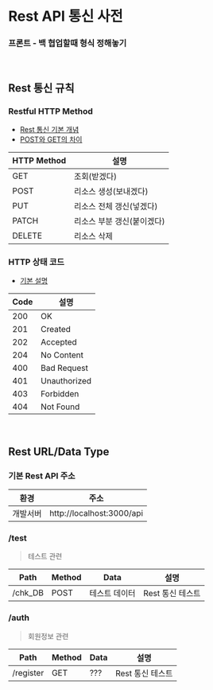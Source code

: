 # Rest API 통신 사전

### 프론트 - 백 협업할때 형식 정해놓기

<br>

## Rest 통신 규칙

### Restful HTTP Method

- [Rest 통신 기본 개념](https://one-it.tistory.com/entry/RESTful-API-%EC%84%A4%EA%B3%84-%EA%B7%9C%EC%B9%99)
- [POST와 GET의 차이](https://im-developer.tistory.com/166)

|HTTP Method|설명|
|---|---|
|GET|조회(받겠다)|
|POST|리소스 생성(보내겠다)|
|PUT|리소스 전체 갱신(넣겠다)|
|PATCH|리소스 부분 갱신(붙이겠다)|
|DELETE|리소스 삭제|

### HTTP 상태 코드

- [기본 설명](https://sanghaklee.tistory.com/61)

|Code|설명|
|---|---|
|200|OK|
|201|Created|
|202|Accepted|
|204|No Content|
|400|Bad Request|
|401|Unauthorized|
|403|Forbidden|
|404|Not Found|

<br>

## Rest URL/Data Type

### 기본 Rest API 주소

|환경|주소|
|---|---|
|개발서버|http://localhost:3000/api|

### /test
> 테스트 관련

|Path|Method|Data|설명|
|---|---|---|---|
|/chk_DB|POST|테스트 데이터|Rest 통신 테스트|

### /auth
> 회원정보 관련

|Path|Method|Data|설명|
|---|---|---|---|
|/register|GET|???|Rest 통신 테스트|


